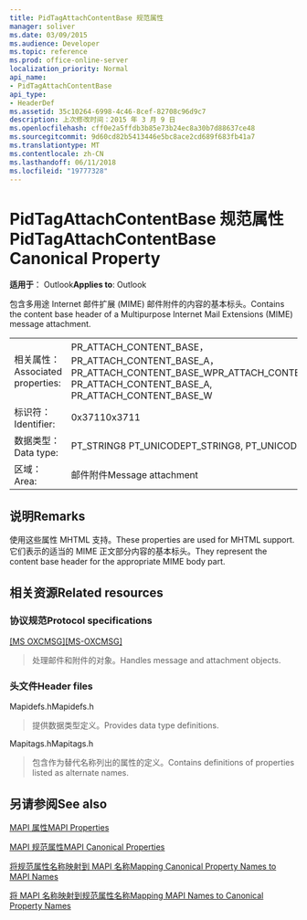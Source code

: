 ```yaml
---
title: PidTagAttachContentBase 规范属性
manager: soliver
ms.date: 03/09/2015
ms.audience: Developer
ms.topic: reference
ms.prod: office-online-server
localization_priority: Normal
api_name:
- PidTagAttachContentBase
api_type:
- HeaderDef
ms.assetid: 35c10264-6998-4c46-8cef-82708c96d9c7
description: 上次修改时间：2015 年 3 月 9 日
ms.openlocfilehash: cff0e2a5ffdb3b85e73b24ec8a30b7d88637ce48
ms.sourcegitcommit: 9d60cd82b5413446e5bc8ace2cd689f683fb41a7
ms.translationtype: MT
ms.contentlocale: zh-CN
ms.lasthandoff: 06/11/2018
ms.locfileid: "19777328"
---
```

# <a name="pidtagattachcontentbase-canonical-property"></a><span data-ttu-id="d017e-103">PidTagAttachContentBase 规范属性</span><span class="sxs-lookup"><span data-stu-id="d017e-103">PidTagAttachContentBase Canonical Property</span></span>

  
  
<span data-ttu-id="d017e-104">**适用于**： Outlook</span><span class="sxs-lookup"><span data-stu-id="d017e-104">**Applies to**: Outlook</span></span> 
  
<span data-ttu-id="d017e-105">包含多用途 Internet 邮件扩展 (MIME) 邮件附件的内容的基本标头。</span><span class="sxs-lookup"><span data-stu-id="d017e-105">Contains the content base header of a Multipurpose Internet Mail Extensions (MIME) message attachment.</span></span>
  
|||
|:-----|:-----|
|<span data-ttu-id="d017e-106">相关属性：</span><span class="sxs-lookup"><span data-stu-id="d017e-106">Associated properties:</span></span>  <br/> |<span data-ttu-id="d017e-107">PR_ATTACH_CONTENT_BASE，PR_ATTACH_CONTENT_BASE_A，PR_ATTACH_CONTENT_BASE_W</span><span class="sxs-lookup"><span data-stu-id="d017e-107">PR_ATTACH_CONTENT_BASE, PR_ATTACH_CONTENT_BASE_A, PR_ATTACH_CONTENT_BASE_W</span></span>  <br/> |
|<span data-ttu-id="d017e-108">标识符：</span><span class="sxs-lookup"><span data-stu-id="d017e-108">Identifier:</span></span>  <br/> |<span data-ttu-id="d017e-109">0x3711</span><span class="sxs-lookup"><span data-stu-id="d017e-109">0x3711</span></span>  <br/> |
|<span data-ttu-id="d017e-110">数据类型：</span><span class="sxs-lookup"><span data-stu-id="d017e-110">Data type:</span></span>  <br/> |<span data-ttu-id="d017e-111">PT_STRING8 PT_UNICODE</span><span class="sxs-lookup"><span data-stu-id="d017e-111">PT_STRING8, PT_UNICODE</span></span>  <br/> |
|<span data-ttu-id="d017e-112">区域：</span><span class="sxs-lookup"><span data-stu-id="d017e-112">Area:</span></span>  <br/> |<span data-ttu-id="d017e-113">邮件附件</span><span class="sxs-lookup"><span data-stu-id="d017e-113">Message attachment</span></span>  <br/> |
   
## <a name="remarks"></a><span data-ttu-id="d017e-114">说明</span><span class="sxs-lookup"><span data-stu-id="d017e-114">Remarks</span></span>

<span data-ttu-id="d017e-115">使用这些属性 MHTML 支持。</span><span class="sxs-lookup"><span data-stu-id="d017e-115">These properties are used for MHTML support.</span></span> <span data-ttu-id="d017e-116">它们表示的适当的 MIME 正文部分内容的基本标头。</span><span class="sxs-lookup"><span data-stu-id="d017e-116">They represent the content base header for the appropriate MIME body part.</span></span> 
  
## <a name="related-resources"></a><span data-ttu-id="d017e-117">相关资源</span><span class="sxs-lookup"><span data-stu-id="d017e-117">Related resources</span></span>

### <a name="protocol-specifications"></a><span data-ttu-id="d017e-118">协议规范</span><span class="sxs-lookup"><span data-stu-id="d017e-118">Protocol specifications</span></span>

<span data-ttu-id="d017e-119">[[MS OXCMSG]](http://msdn.microsoft.com/library/7fd7ec40-deec-4c06-9493-1bc06b349682%28Office.15%29.aspx)</span><span class="sxs-lookup"><span data-stu-id="d017e-119">[[MS-OXCMSG]](http://msdn.microsoft.com/library/7fd7ec40-deec-4c06-9493-1bc06b349682%28Office.15%29.aspx)</span></span>
  
> <span data-ttu-id="d017e-120">处理邮件和附件的对象。</span><span class="sxs-lookup"><span data-stu-id="d017e-120">Handles message and attachment objects.</span></span>
    
### <a name="header-files"></a><span data-ttu-id="d017e-121">头文件</span><span class="sxs-lookup"><span data-stu-id="d017e-121">Header files</span></span>

<span data-ttu-id="d017e-122">Mapidefs.h</span><span class="sxs-lookup"><span data-stu-id="d017e-122">Mapidefs.h</span></span>
  
> <span data-ttu-id="d017e-123">提供数据类型定义。</span><span class="sxs-lookup"><span data-stu-id="d017e-123">Provides data type definitions.</span></span>
    
<span data-ttu-id="d017e-124">Mapitags.h</span><span class="sxs-lookup"><span data-stu-id="d017e-124">Mapitags.h</span></span>
  
> <span data-ttu-id="d017e-125">包含作为替代名称列出的属性的定义。</span><span class="sxs-lookup"><span data-stu-id="d017e-125">Contains definitions of properties listed as alternate names.</span></span>
    
## <a name="see-also"></a><span data-ttu-id="d017e-126">另请参阅</span><span class="sxs-lookup"><span data-stu-id="d017e-126">See also</span></span>



[<span data-ttu-id="d017e-127">MAPI 属性</span><span class="sxs-lookup"><span data-stu-id="d017e-127">MAPI Properties</span></span>](mapi-properties.md)
  
[<span data-ttu-id="d017e-128">MAPI 规范属性</span><span class="sxs-lookup"><span data-stu-id="d017e-128">MAPI Canonical Properties</span></span>](mapi-canonical-properties.md)
  
[<span data-ttu-id="d017e-129">将规范属性名称映射到 MAPI 名称</span><span class="sxs-lookup"><span data-stu-id="d017e-129">Mapping Canonical Property Names to MAPI Names</span></span>](mapping-canonical-property-names-to-mapi-names.md)
  
[<span data-ttu-id="d017e-130">将 MAPI 名称映射到规范属性名称</span><span class="sxs-lookup"><span data-stu-id="d017e-130">Mapping MAPI Names to Canonical Property Names</span></span>](mapping-mapi-names-to-canonical-property-names.md)

